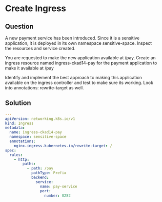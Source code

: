 # Create Ingress

## Question

A new payment service has been introduced. Since it is a sensitive application, it is deployed in its own namespace
sensitive-space. Inspect the resources and service created.

You are requested to make the new application available at /pay. Create an ingress resource named ingress-ckad14-pay
for the payment application to make it available at /pay

Identify and implement the best approach to making this application available on the ingress controller and test to
make sure its working. Look into annotations: rewrite-target as well.

## Solution

```yaml
---
apiVersion: networking.k8s.io/v1
kind: Ingress
metadata:
  name: ingress-ckad14-pay
  namespace: sensitive-space
  annotations:
    nginx.ingress.kubernetes.io/rewrite-target: /
spec:
  rules:
    - http:
        paths:
          - path: /pay
            pathType: Prefix
            backend:
              service:
                name: pay-service
                port:
                  number: 8282
```
